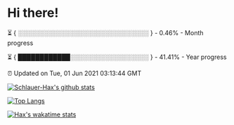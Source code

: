 # Hi there!

⏳ { ░░░░░░░░░░░░░░░░░░░░░░░░░░░░░░ } - 0.46% - Month progress

⏳ { ████████████░░░░░░░░░░░░░░░░░░ } - 41.41% - Year progress

⏰ Updated on Tue, 01 Jun 2021 03:13:44 GMT


[![Schlauer-Hax's github stats](https://github-readme-stats.vercel.app/api?username=Schlauer-Hax&show_icons=true&theme=dark&count_private=true)](https://github.com/Schlauer-Hax)


[![Top Langs](https://github-readme-stats.vercel.app/api/top-langs/?username=Schlauer-Hax&layout=compact&theme=dark)](https://github.com/Schlauer-Hax?tab=repositories)


[![Hax's wakatime stats](https://github-readme-stats.vercel.app/api/wakatime?username=Hax&theme=dark)](https://wakatime.com/@Hax)

